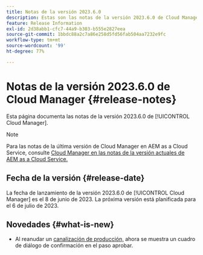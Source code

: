 ```yaml
---
title: Notas de la versión 2023.6.0
description: Estas son las notas de la versión 2023.6.0 de Cloud Manager.
feature: Release Information
exl-id: 2d38abb1-cfc7-44a9-b303-b555e2827eea
source-git-commit: 1bbdc88a2c7a86e258d5fd56fab504aa7232e9fc
workflow-type: tm+mt
source-wordcount: '99'
ht-degree: 77%

---
```



# Notas de la versión 2023.6.0 de Cloud Manager {#release-notes}

Esta página documenta las notas de la versión 2023.6.0 de [!UICONTROL Cloud Manager].

>[!NOTE]
>
>Para las notas de la última versión de Cloud Manager en AEM as a Cloud Service, consulte [Cloud Manager en las notas de la versión actuales de AEM as a Cloud Service.](https://experienceleague.adobe.com/docs/experience-manager-cloud-service/content/implementing/using-cloud-manager/release-notes-cloud-manager/release-notes-cm-current.html?lang=es)

## Fecha de la versión {#release-date}

La fecha de lanzamiento de la versión 2023.6.0 de [!UICONTROL Cloud Manager] es el 8 de junio de 2023. La próxima versión está planificada para el 6 de julio de 2023.

## Novedades {#what-is-new}

* Al reanudar un [canalización de producción,](/help/using/production-pipelines.md) ahora se muestra un cuadro de diálogo de confirmación en el paso aprobar.

